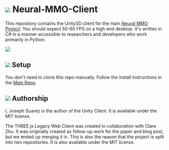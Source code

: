 [ags]: LegacyWebClient/resources/ags.png?raw=true
[fire]: LegacyWebClient/resources/fire_thumbnail.png
[env]: LegacyWebClient/resources/env.jpg

# ![][fire] Neural-MMO-Client
This repository contains the Unity3D client for the main [Neural MMO Project](https://github.com/jsuarez5341/neural-mmo). You should expect 50-60 FPS on a high end desktop. It's written in C# in a manner accessible to researchers and developers who work primarily in Python.

![][env]

## ![][ags] Setup

You don't need to clone this repo manually. Follow the install instructions in the [Main Repo](https://github.com/openai/neural-mmo).

## ![][ags] Authorship

I, Joseph Suarez is the author of the Unity Client. It is available under the MIT license.

The THREE.js Legacy Web Client was created in collaboration with Clare Zhu. It was originally created as follow-up work for the paper and blog post, but we ended up merging it in. This is also the reason that the project is split into two repositories. It is also available under the MIT license.
